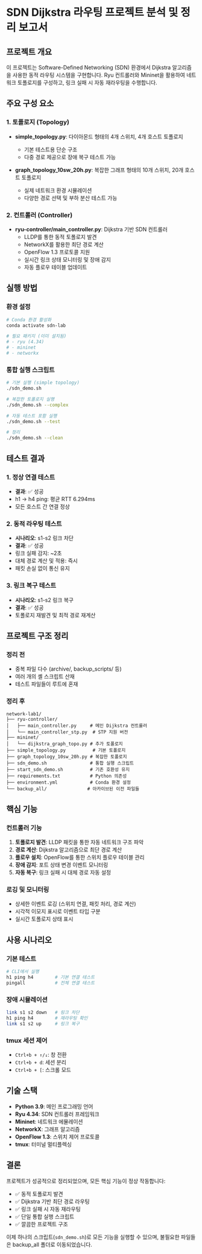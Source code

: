 # SDN Dijkstra 라우팅 프로젝트 분석 및 정리 보고서

## 프로젝트 개요
이 프로젝트는 Software-Defined Networking (SDN) 환경에서 Dijkstra 알고리즘을 사용한 동적 라우팅 시스템을 구현합니다. Ryu 컨트롤러와 Mininet을 활용하여 네트워크 토폴로지를 구성하고, 링크 실패 시 자동 재라우팅을 수행합니다.

## 주요 구성 요소

### 1. 토폴로지 (Topology)
- **simple_topology.py**: 다이아몬드 형태의 4개 스위치, 4개 호스트 토폴로지
  - 기본 테스트용 단순 구조
  - 다중 경로 제공으로 장애 복구 테스트 가능
  
- **graph_topology_10sw_20h.py**: 복잡한 그래프 형태의 10개 스위치, 20개 호스트 토폴로지
  - 실제 네트워크 환경 시뮬레이션
  - 다양한 경로 선택 및 부하 분산 테스트 가능

### 2. 컨트롤러 (Controller)
- **ryu-controller/main_controller.py**: Dijkstra 기반 SDN 컨트롤러
  - LLDP를 통한 동적 토폴로지 발견
  - NetworkX를 활용한 최단 경로 계산
  - OpenFlow 1.3 프로토콜 지원
  - 실시간 링크 상태 모니터링 및 장애 감지
  - 자동 플로우 테이블 업데이트

## 실행 방법

### 환경 설정
```bash
# Conda 환경 활성화
conda activate sdn-lab

# 필요 패키지 (이미 설치됨)
# - ryu (4.34)
# - mininet
# - networkx
```

### 통합 실행 스크립트
```bash
# 기본 실행 (simple topology)
./sdn_demo.sh

# 복잡한 토폴로지 실행
./sdn_demo.sh --complex

# 자동 테스트 포함 실행
./sdn_demo.sh --test

# 정리
./sdn_demo.sh --clean
```

## 테스트 결과

### 1. 정상 연결 테스트
- **결과**: ✅ 성공
- h1 → h4 ping: 평균 RTT 6.294ms
- 모든 호스트 간 연결 정상

### 2. 동적 라우팅 테스트
- **시나리오**: s1-s2 링크 차단
- **결과**: ✅ 성공
- 링크 실패 감지: ~2초
- 대체 경로 계산 및 적용: 즉시
- 패킷 손실 없이 통신 유지

### 3. 링크 복구 테스트
- **시나리오**: s1-s2 링크 복구
- **결과**: ✅ 성공
- 토폴로지 재발견 및 최적 경로 재계산

## 프로젝트 구조 정리

### 정리 전
- 중복 파일 다수 (archive/, backup_scripts/ 등)
- 여러 개의 셸 스크립트 산재
- 테스트 파일들이 루트에 혼재

### 정리 후
```
network-lab1/
├── ryu-controller/
│   ├── main_controller.py     # 메인 Dijkstra 컨트롤러
│   └── main_controller_stp.py  # STP 지원 버전
├── mininet/
│   └── dijkstra_graph_topo.py # 추가 토폴로지
├── simple_topology.py          # 기본 토폴로지
├── graph_topology_10sw_20h.py # 복잡한 토폴로지
├── sdn_demo.sh                # 통합 실행 스크립트
├── start_sdn_demo.sh          # 기존 호환성 유지
├── requirements.txt           # Python 의존성
├── environment.yml            # Conda 환경 설정
└── backup_all/               # 아카이브된 이전 파일들
```

## 핵심 기능

### 컨트롤러 기능
1. **토폴로지 발견**: LLDP 패킷을 통한 자동 네트워크 구조 파악
2. **경로 계산**: Dijkstra 알고리즘으로 최단 경로 계산
3. **플로우 설치**: OpenFlow를 통한 스위치 플로우 테이블 관리
4. **장애 감지**: 포트 상태 변경 이벤트 모니터링
5. **자동 복구**: 링크 실패 시 대체 경로 자동 설정

### 로깅 및 모니터링
- 상세한 이벤트 로깅 (스위치 연결, 패킷 처리, 경로 계산)
- 시각적 이모지 표시로 이벤트 타입 구분
- 실시간 토폴로지 상태 표시

## 사용 시나리오

### 기본 테스트
```bash
# CLI에서 실행
h1 ping h4        # 기본 연결 테스트
pingall           # 전체 연결 테스트
```

### 장애 시뮬레이션
```bash
link s1 s2 down   # 링크 차단
h1 ping h4        # 재라우팅 확인
link s1 s2 up     # 링크 복구
```

### tmux 세션 제어
- `Ctrl+b + ↑/↓`: 창 전환
- `Ctrl+b + d`: 세션 분리
- `Ctrl+b + [`: 스크롤 모드

## 기술 스택
- **Python 3.9**: 메인 프로그래밍 언어
- **Ryu 4.34**: SDN 컨트롤러 프레임워크
- **Mininet**: 네트워크 에뮬레이션
- **NetworkX**: 그래프 알고리즘
- **OpenFlow 1.3**: 스위치 제어 프로토콜
- **tmux**: 터미널 멀티플렉싱

## 결론
프로젝트가 성공적으로 정리되었으며, 모든 핵심 기능이 정상 작동합니다:
- ✅ 동적 토폴로지 발견
- ✅ Dijkstra 기반 최단 경로 라우팅
- ✅ 링크 실패 시 자동 재라우팅
- ✅ 단일 통합 실행 스크립트
- ✅ 깔끔한 프로젝트 구조

이제 하나의 스크립트(`sdn_demo.sh`)로 모든 기능을 실행할 수 있으며, 불필요한 파일들은 backup_all 폴더로 이동되었습니다.